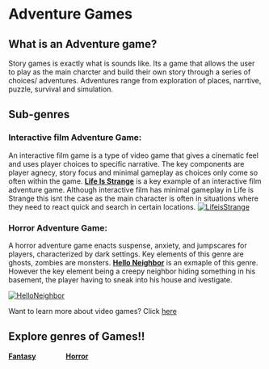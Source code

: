 # Adventure Games

## What is an Adventure game?
Story games is exactly what is sounds like. Its a game that allows the user to play as the main charcter and build their own story through a series of choices/ adventures. Adventures range from exploration of places, narrtive, puzzle, survival and simulation. 
## Sub-genres

### Interactive film Adventure Game:
An interactive film game is a type of video game that gives a cinematic feel and uses player choices to specific narrative. The key components are player agnecy, story focus and minimal gameplay as choices only come so often within the game. **[Life Is Strange](strangelife/strangelife.md)** is a key example of an interactive film adventure game. Although interactive film has minimal gameplay in Life is Strange this isnt the case as the main character is often in situations where they need to react quick and search in certain locations.
[![LifeisStrange](https://upload.wikimedia.org/wikipedia/commons/0/09/Life_Is_Strange.png)](https://lifeisstrange.square-enix-games.com/en-us)

### Horror Adventure Game:
A horror adventure game enacts suspense, anxiety, and jumpscares for players, characterized by dark settings. Key elements of this genre are ghosts, zombies are monsters. **[Hello Neighbor](helloneigh/neighbor.md)** is an exmaple of this genre. However the key element being a creepy neighbor hiding something in his basement, the player having to sneak into his house and ivestigate. 

[![HelloNeighbor](https://static.wikia.nocookie.net/fictionalcrossover/images/3/3c/NeighborLogo.webp/revision/latest/scale-to-width-down/1200?cb=20220818134933)](https://store.steampowered.com/app/1321680/Hello_Neighbor_2/)


Want to learn more about video games? Click [here][another place]

[another place]: https://github.com/319SoftDev/wiki-project-group-row-2/blob/main/videogame/readme.md

## Explore genres of Games!!
**[Fantasy](https://github.com/319SoftDev/wiki-project-group-row-2/blob/main/videogame/fantasy/fent.md)** &nbsp; &nbsp; &nbsp; &nbsp; &nbsp; &nbsp; &nbsp; **[Horror](https://github.com/319SoftDev/wiki-project-group-row-2/tree/main/videogame/horror)**
